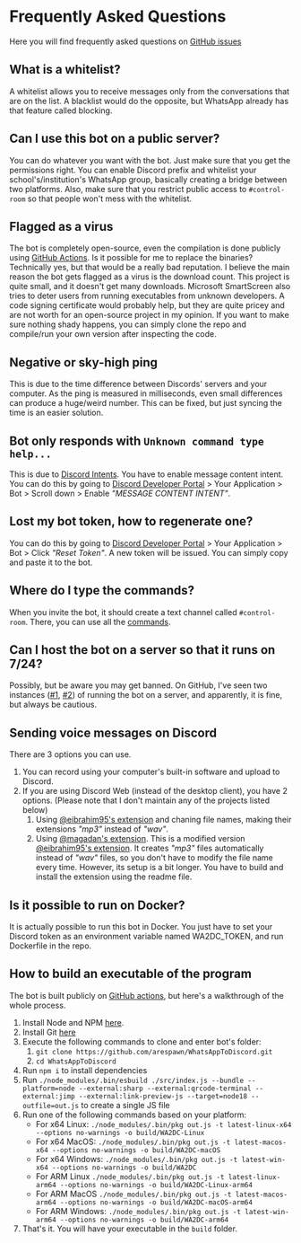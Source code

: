 # Frequently Asked Questions
Here you will find frequently asked questions on [GitHub issues](https://github.com/arespawn/WhatsAppToDiscord/issues)

## What is a whitelist?
A whitelist allows you to receive messages only from the conversations that are on the list. A blacklist would do the opposite, but WhatsApp already has that feature called blocking.

## Can I use this bot on a public server?
You can do whatever you want with the bot. Just make sure that you get the permissions right. You can enable Discord prefix and whitelist your school's/institution's WhatsApp group, basically creating a bridge between two platforms. Also, make sure that you restrict public access to `#control-room` so that people won't mess with the whitelist.

## Flagged as a virus
The bot is completely open-source, even the compilation is done publicly using [GitHub Actions](https://github.com/arespawn/WhatsAppToDiscord/actions). Is it possible for me to replace the binaries? Technically yes, but that would be a really bad reputation. I believe the main reason the bot gets flagged as a virus is the download count. This project is quite small, and it doesn't get many downloads. Microsoft SmartScreen also tries to deter users from running executables from unknown developers. A code signing certificate would probably help, but they are quite pricey and are not worth for an open-source project in my opinion. If you want to make sure nothing shady happens, you can simply clone the repo and compile/run your own version after inspecting the code.

## Negative or sky-high ping
This is due to the time difference between Discords' servers and your computer. As the ping is measured in milliseconds, even small differences can produce a huge/weird number. This can be fixed, but just syncing the time is an easier solution.

## Bot only responds with `Unknown command type help...`
This is due to [Discord Intents](https://discord.com/developers/docs/topics/gateway#privileged-intents). You have to enable message content intent. You can do this by going to [Discord Developer Portal](https://discord.com/developers/applications/) > Your Application > Bot > Scroll down > Enable *"MESSAGE CONTENT INTENT"*.

## Lost my bot token, how to regenerate one?
You can do this by going to [Discord Developer Portal](https://discord.com/developers/applications/) > Your Application > Bot > Click *"Reset Token"*. A new token will be issued. You can simply copy and paste it to the bot.

## Where do I type the commands?
When you invite the bot, it should create a text channel called `#control-room`. There, you can use all the [commands](commands.md).

## Can I host the bot on a server so that it runs on 7/24?
Possibly, but be aware you may get banned. On GitHub, I've seen two instances ([#1](https://github.com/FKLC/WhatsAppToDiscord/issues/75#issuecomment-1179018481), [#2](https://github.com/FKLC/WhatsAppToDiscord/issues/88#issuecomment-1229547828)) of running the bot on a server, and apparently, it is fine, but always be cautious.

## Sending voice messages on Discord
There are 3 options you can use.
1. You can record using your computer's built-in software and upload to Discord.
1. If you are using Discord Web (instead of the desktop client), you have 2 options. (Please note that I don't maintain any of the projects listed below)
    1. Using [@eibrahim95's extension](https://chrome.google.com/webstore/detail/discord-voice-messages/emfegmjcadbmdcmdecepfkmhnenpnfip) and chaning file names, making their extensions *"mp3"* instead of *"wav"*.
    2. Using [@magadan's extension](https://github.com/magadan/discord-voice-messages-mp3). This is a modified version [@eibrahim95's extension](https://chrome.google.com/webstore/detail/discord-voice-messages/emfegmjcadbmdcmdecepfkmhnenpnfip). It creates *"mp3"* files automatically instead of *"wav"* files, so you don't have to modify the file name every time. However, its setup is a bit longer. You have to build and install the extension using the readme file.

## Is it possible to run on Docker?
It is actually possible to run this bot in Docker. You just have to set your Discord token as an environment variable named WA2DC_TOKEN, and run Dockerfile in the repo.

## How to build an executable of the program
The bot is built publicly on [GitHub actions](https://github.com/arespawn/WhatsAppToDiscord/actions), but here's a walkthrough of the whole process.
1. Install Node and NPM [here](https://nodejs.org/en/download).
1. Install Git [here](https://git-scm.com/downloads)
1. Execute the following commands to clone and enter bot's folder:
    1. `git clone https://github.com/arespawn/WhatsAppToDiscord.git`
    1. `cd WhatsAppToDiscord` 
1. Run `npm i` to install dependencies
1. Run `./node_modules/.bin/esbuild ./src/index.js --bundle --platform=node --external:sharp --external:qrcode-terminal --external:jimp --external:link-preview-js --target=node18 --outfile=out.js` to create a single JS file
1. Run one of the following commands based on your platform:
    - For x64 Linux: `./node_modules/.bin/pkg out.js -t latest-linux-x64 --options no-warnings -o build/WA2DC-Linux`
    - For x64 MacOS: `./node_modules/.bin/pkg out.js -t latest-macos-x64 --options no-warnings -o build/WA2DC-macOS`
    - For x64 Windows: `./node_modules/.bin/pkg out.js -t latest-win-x64 --options no-warnings -o build/WA2DC`
    - For ARM Linux `./node_modules/.bin/pkg out.js -t latest-linux-arm64 --options no-warnings -o build/WA2DC-Linux-arm64`
    - For ARM MacOS `./node_modules/.bin/pkg out.js -t latest-macos-arm64 --options no-warnings -o build/WA2DC-macOS-arm64`
    - For ARM Windows: `./node_modules/.bin/pkg out.js -t latest-win-arm64 --options no-warnings -o build/WA2DC-arm64`
1. That's it. You will have your executable in the `build` folder.
